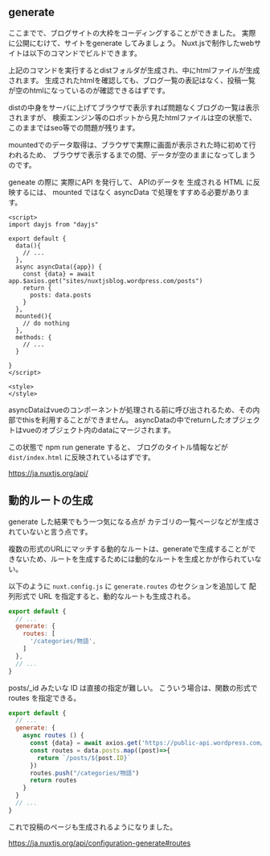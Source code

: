 ## generate 

ここまでで、ブログサイトの大枠をコーディングすることができました。
実際に公開にむけて、サイトをgenerate してみましょう。
Nuxt.jsで制作したwebサイトは以下のコマンドでビルドできます。


上記のコマンドを実行するとdistフォルダが生成され、中にhtmlファイルが生成されます。
生成されたhtmlを確認しても、ブログ一覧の表記はなく、投稿一覧が空のhtmlになっているのが確認できるはずです。

distの中身をサーバに上げてブラウザで表示すれば問題なくブログの一覧は表示されますが、
検索エンジン等のロボットから見たhtmlファイルは空の状態で、このままではseo等での問題が残ります。

mountedでのデータ取得は、ブラウザで実際に画面が表示された時に初めて行われるため、
ブラウザで表示するまでの間、データが空のままになってしまうのです。

geneate の際に 実際にAPI を発行して、
APIのデータを 生成される HTML に反映するには、
mounted ではなく asyncData で処理をすすめる必要があります。

```vue
<script>
import dayjs from "dayjs"

export default {
  data(){
    // ...
  },
  async asyncData({app}) {
    const {data} = await app.$axios.get("sites/nuxtjsblog.wordpress.com/posts")
    return {
      posts: data.posts
    }
  },
  mounted(){
    // do nothing
  },
  methods: {
    // ...
  }

}
</script>

<style>
</style>

```

asyncDataはvueのコンポーネントが処理される前に呼び出されるため、その内部でthisを利用することができません。
asyncDataの中でreturnしたオブジェクトはvueのオブジェクト内のdataにマージされます。

この状態で npm run generate すると、
ブログのタイトル情報などが `dist/index.html` に反映されているはずです。

https://ja.nuxtjs.org/api/

## 動的ルートの生成

generate した結果でもう一つ気になる点が  カテゴリの一覧ページなどが生成されていないと言う点です。

複数の形式のURLにマッチする動的なルートは、generateで生成することができないため、ルートを生成するためには動的なルートを生成とかが作られていない。

以下のように `nuxt.config.js` に
`generate.routes` のセクションを追加して
配列形式で URL を指定すると、動的なルートも生成される。

```js
export default {
  // ...
  generate: {
    routes: [
      '/categories/物語',
    ]
  },
  // ...
}
```

posts/_id みたいな ID は直接の指定が難しい。
こういう場合は、関数の形式でroutes を指定できる。

```js
export default {
  // ...
  generate: {
    async routes () {
      const {data} = await axios.get('https://public-api.wordpress.com/rest/v1.1/sites/nuxtjsblog.wordpress.com/posts')
      const routes = data.posts.map((post)=>{
        return `/posts/${post.ID}`
      })
      routes.push("/categories/物語")
      return routes
    }
  }
  // ...
}
```

これで投稿のページも生成されるようになりました。

https://ja.nuxtjs.org/api/configuration-generate#routes
